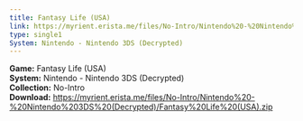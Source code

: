 ```yaml
---
title: Fantasy Life (USA)
link: https://myrient.erista.me/files/No-Intro/Nintendo%20-%20Nintendo%203DS%20(Decrypted)/Fantasy%20Life%20(USA).zip
type: single1
System: Nintendo - Nintendo 3DS (Decrypted)
---
```

<b>Game:</b> Fantasy Life (USA)<br>
<b>System:</b> Nintendo - Nintendo 3DS (Decrypted)<br>
<b>Collection:</b> No-Intro<br>
<b>Download:</b> https://myrient.erista.me/files/No-Intro/Nintendo%20-%20Nintendo%203DS%20(Decrypted)/Fantasy%20Life%20(USA).zip
